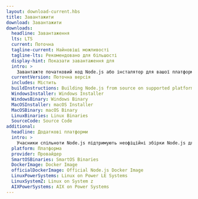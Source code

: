 ```yaml
---
layout: download-current.hbs
title: Завантажити
download: Завантажити
downloads:
  headline: Завантаження
  lts: LTS
  current: Поточна
  tagline-current: Найновіші можливості
  tagline-lts: Рекомендовано для більшості
  display-hint: Показати завантаження для
  intro: >
    Завантажте початковий код Node.js або інсталятор для вашої платформи та почніть розробку сьогодні.
  currentVersion: Поточна версія
  includes: Містить
  buildInstructions: Building Node.js from source on supported platforms
  WindowsInstaller: Windows Installer
  WindowsBinary: Windows Binary
  MacOSInstaller: macOS Installer
  MacOSBinary: macOS Binary
  LinuxBinaries: Linux Binaries
  SourceCode: Source Code
additional:
  headline: Додаткові платформи
  intro: >
    Учасники спільноти Node.js підтримують неофіційні збірки Node.js для додаткових платформ. Майте на увазі, що ці збірки не підтримуються основною командою Node.js і можуть не мати того ж функціоналу що й поточний реліз Node.js.
  platform: Платформа
  provider: Провайдер
  SmartOSBinaries: SmartOS Binaries
  DockerImage: Docker Image
  officialDockerImage: Official Node.js Docker Image
  LinuxPowerSystems: Linux on Power LE Systems
  LinuxSystemZ: Linux on System z
  AIXPowerSystems: AIX on Power Systems
---
```

